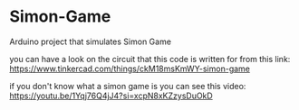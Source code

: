 # Simon-Game
Arduino project that simulates Simon Game

you can have a look on the circuit that this code is written for from this link:
https://www.tinkercad.com/things/ckM18msKmWY-simon-game

if you don't know what a simon game is you can see this video:
https://youtu.be/1Yqj76Q4jJ4?si=xcpN8xKZzysDuOkD
